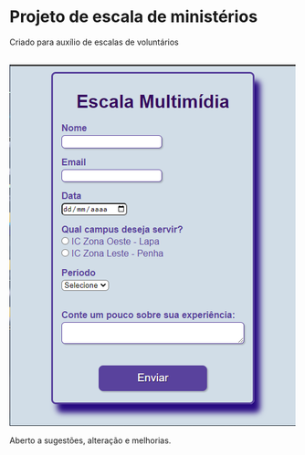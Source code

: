 # Projeto de escala de ministérios

<p>Criado para auxílio de escalas de voluntários</p>

<br>

<img src='./img/print-tela.PNG'>

<br>

<p>Aberto a sugestões, alteração e melhorias.</p>
